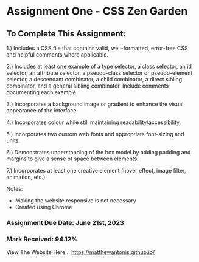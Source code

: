 # Assignment One - CSS Zen Garden
 
## To Complete This Assignment: 

1.) Includes a CSS file that contains valid, well-formatted, error-free CSS and helpful comments where applicable.

2.) Includes at least one example of a type selector, a class selector, an id selector, an attribute selector, a pseudo-class selector or pseudo-element selector, a descendant combinator, a child combinator, a direct sibling combinator, and a general sibling combinator. Include comments documenting each example. 

3.) Incorporates a background image or gradient to enhance the visual appearance of the interface. 

4.) Incorporates colour while still maintaining readability/accessibility.

5.) incorporates two custom web fonts and appropriate font-sizing and units.

6.) Demonstrates understanding of the box model by adding padding and margins to give a sense of space between elements. 

7.) Incorporates at least one creative element (hover effect, image filter, animation, etc.). 

Notes: 
- Making the website responsive is not necessary 
- Created using Chrome

### Assignment Due Date: June 21st, 2023
### Mark Received: 94.12%

View The Website Here... https://matthewantonis.github.io/
